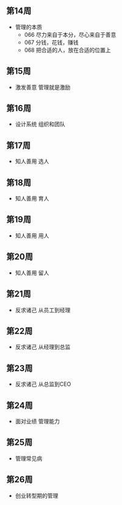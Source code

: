 ## 第14周 ##
- 管理的本质
	- 066 尽力来自于本分，尽心来自于善意
	- 067 分钱，花钱，赚钱
	- 068 把合适的人，放在合适的位置上
	
## 第15周 ##
- 激发善意 管理就是激励

## 第16周 ##
- 设计系统 组织和团队

## 第17周 ##
- 知人善用 选人

## 第18周 ##
- 知人善用 育人

## 第19周 ##
- 知人善用 用人

## 第20周 ##
- 知人善用 留人

## 第21周 ##
- 反求诸己 从员工到经理

## 第22周 ##
- 反求诸己 从经理到总监

## 第23周 ##
- 反求诸己 从总监到CEO

## 第24周 ##
- 面对业绩 管理能力

## 第25周 ##
- 管理常见病

## 第26周 ##
- 创业转型期的管理



